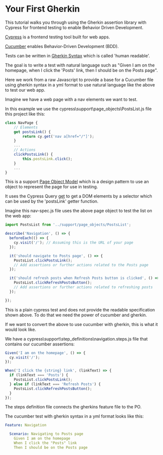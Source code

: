 # Your First Gherkin

This tutorial walks you through using the Gherkin assertion library with Cypress for frontend testing to enable Behavior Driven Development.

[Cypress](https://docs.cypress.io/guides/overview/why-cypress) is a frontend testing tool built for web apps.

[Cucumber](https://cucumber.io/school/) enables Behavior-Driven Development (BDD).

Tests can be written in [Gherkin Syntax](https://cucumber.io/docs/gherkin/) which is called 'human readable'.

The goal is to write a test with natural language such as "Given I am on the homepage, when I click the 'Posts' link, then I should be on the Posts page".

Here we work from a raw Javascript to provide a base for a Cucumber file using gherkin syntax in a yml format to use natural language like the above to test our web app.

Imagine we have a web page with a nav elements we want to test.

In this example we use the cypress\support\page_objects\PostsList.js file this project like this:

```js
class NavPage {
    // Elements
    get postsLink() {
        return cy.get('nav a[href="/"]');
    }
    ...
    // Actions
    clickPostsLink() {
        this.postsLink.click();
    }
    ...
}
```

This is a support [Page Object Model](https://medium.com/tech-tajawal/page-object-model-pom-design-pattern-f9588630800b) which is a design pattern to use an object to represent the page for use in testing.

It uses the Cypress Query [get](https://docs.cypress.io/api/commands/get) to get a DOM elements by a selector which can be used by the 'postsLink' getter function.

Imagine this nav-spec.js file uses the above page object to test the list on the web app:

```js
import PostsList from '../support/page_objects/PostsList';

describe('Navigation', () => {
  beforeEach(() => {
    cy.visit('/'); // Assuming this is the URL of your page
  });

  it('should navigate to Posts page', () => {
    PostsList.clickPostsLink();
    // Add assertions or further actions related to the Posts page
  });

  it('should refresh posts when Refresh Posts button is clicked', () => {
    PostsList.clickRefreshPostsButton();
    // Add assertions or further actions related to refreshing posts
  });

});
```

This is a plain cypress test and does not provide the readable specification shown above.  To do that we need the power of cucumber and gherkin.

If we want to convert the above to use cucumber with gherkin, this is what it would look like.

We have a cypress\support\step_definitions\navigation.steps.js file that contains our cucumber assertions:

```js
Given('I am on the homepage', () => {
  cy.visit('/');
});

When('I click the {string} link', (linkText) => {
  if (linkText === 'Posts') {
    PostsList.clickPostsLink();
  } else if (linkText === 'Refresh Posts') {
    PostsList.clickRefreshPostsButton();
  }
});
```

The steps definition file connects the gherkins feature file to the PO.

The cucumber test with gherkin syntax in a yml format looks like this:

```yml
Feature: Navigation

  Scenario: Navigating to Posts page
    Given I am on the homepage
    When I click the "Posts" link
    Then I should be on the Posts page
```
